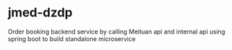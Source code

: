 # jmed-dzdp
Order booking  backend service by calling Meituan api and internal api
using spring boot to build standalone microservice  
